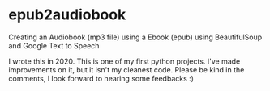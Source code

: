 # epub2audiobook
Creating an Audiobook (mp3 file) using a Ebook (epub) using BeautifulSoup and Google Text to Speech

I wrote this in 2020. This is one of my first python projects.
I've made improvements on it, but it isn't my cleanest code.
Please be kind in the comments, I look forward to hearing some feedbacks :)
